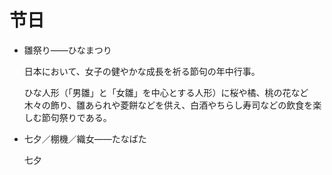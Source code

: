 # 节日

- 雛祭り——ひなまつり
    
    日本において、女子の健やかな成長を祈る節句の年中行事。
    
    ひな人形（「男雛」と「女雛」を中心とする人形）に桜や橘、桃の花など木々の飾り、雛あられや菱餅などを供え、白酒やちらし寿司などの飲食を楽しむ節句祭りである。

- 七夕／棚機／織女——たなばた
    
    七夕